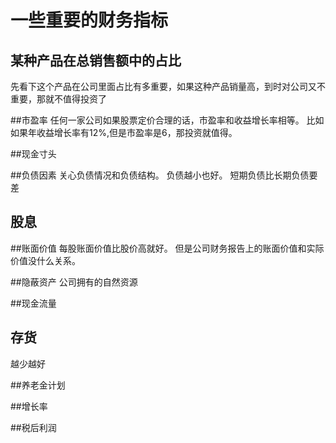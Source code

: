# 一些重要的财务指标

## 某种产品在总销售额中的占比
先看下这个产品在公司里面占比有多重要，如果这种产品销量高，到时对公司又不重要，那就不值得投资了

##市盈率
任何一家公司如果股票定价合理的话，市盈率和收益增长率相等。 比如如果年收益增长率有12%,但是市盈率是6，那投资就值得。

##现金寸头

##负债因素
关心负债情况和负债结构。
负债越小也好。 短期负债比长期负债要差

## 股息

##账面价值
每股账面价值比股价高就好。
但是公司财务报告上的账面价值和实际价值没什么关系。

##隐蔽资产
公司拥有的自然资源

##现金流量

## 存货
越少越好

##养老金计划

##增长率

##税后利润